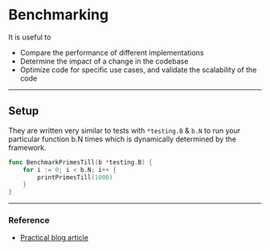 # Benchmarking

It is useful to

- Compare the performance of different implementations
- Determine the impact of a change in the codebase
- Optimize code for specific use cases, and validate the scalability of the code

---

## Setup

They are written very similar to tests with `*testing.B` & `b.N` to run your particular function b.N times which is dynamically determined by the framework.

```Go
func BenchmarkPrimesTill(b *testing.B) {
    for i := 0; i < b.N; i++ {
        printPrimesTill(1000)
    }
}
```

---

### Reference

- [Practical blog article](https://blog.logrocket.com/benchmarking-golang-improve-function-performance/)
